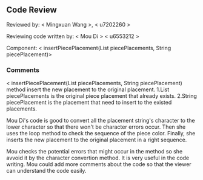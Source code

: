 ## Code Review

Reviewed by: < Mingxuan Wang >, < u7202260 >

Reviewing code written by: < Mou Di > < u6553212 >

Component: < insertPiecePlacement(List<String> piecePlacements, String piecePlacement)>

### Comments 

<
insertPiecePlacement(List<String> piecePlacements, String piecePlacement) method insert the new placement to the original placement.
1.List<String> piecePlacements is the original piece placement that already exists.
2.String piecePlacement is the placement that need to insert to the existed placements.
  
  Mou Di's code is good to convert all the placement string's character to the lower character so that there won't be character errors occur.
  Then she uses the loop method to check the sequence of the piece color.
  Finally, she inserts the new placement to the original placement in a right sequence.
  
  Mou checks the potential errors that might occur in the method so she avvoid it by the character convertion method. It is very useful in the code writing.
  Mou could add more comments about the code so that the viewer can understand the code easily.
  
  >


